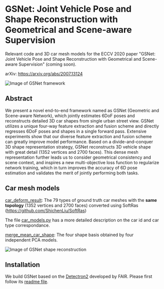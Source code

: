 # GSNet: Joint Vehicle Pose and Shape Reconstruction with Geometrical and Scene-aware Supervision
Relevant code and 3D car mesh models for the ECCV 2020 paper "GSNet: Joint Vehicle Pose and Shape Reconstruction with Geometrical and Scene-aware Supervision" (coming soon).

arXiv: https://arxiv.org/abs/2007.13124

![Image of GSNet framework](https://github.com/lkeab/gsnet/blob/master/images/framework.png)

## Abstract
We present a novel end-to-end framework named as GSNet (Geometric and Scene-aware Network), which jointly estimates 6DoF poses and reconstructs detailed 3D car shapes from single urban street view. GSNet utilizes a unique four-way feature extraction and fusion scheme and directly regresses 6DoF poses and shapes in a single forward pass. Extensive experiments show that our diverse feature extraction and fusion scheme can greatly improve model performance. Based on a divide-and-conquer 3D shape representation strategy, GSNet reconstructs 3D vehicle shape with great detail (1352 vertices and 2700 faces). This dense mesh representation further leads us to consider geometrical consistency and scene context, and inspires a new multi-objective loss function to regularize network training, which in turn improves the accuracy of 6D pose estimation and validates the merit of jointly performing both tasks. 

## Car mesh models
[car_deform_result](https://github.com/lkeab/gsnet/blob/master/car_deform_result/): The 79 types of ground truth car meshes with the **same topology** (1352 vertices and 2700 faces) converted using SoftRas (https://github.com/ShichenLiu/SoftRas) 

The file [car_models.py](https://github.com/lkeab/gsnet/blob/master/car_deform_result/car_models.py) has a more detailed description on the car id and car type correspondance.

[merge_mean_car_shape](https://github.com/lkeab/gsnet/blob/master/merge_mean_car_shape/): The four shape basis obtained by four independent PCA models.

![Image of GSNet shape reconstruction](https://github.com/lkeab/gsnet/blob/master/images/shape_reconstruction.png)

## Installation
We build GSNet based on the [Detectron2](https://github.com/facebookresearch/detectron2/blob/master/INSTALL.md) developed by FAIR. Please first follow its [readme file](https://github.com/facebookresearch/detectron2/blob/master/INSTALL.md).
